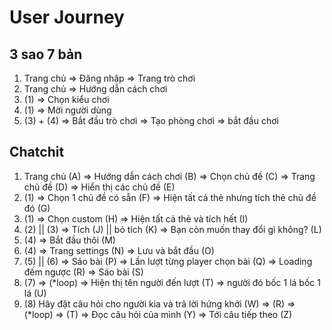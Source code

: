 # User Journey

## 3 sao 7 bản

1. Trang chủ => Đăng nhập => Trang trò chơi
2. Trang chủ => Hướng dẫn cách chơi
3. (1) => Chọn kiểu chơi
4. (1) => Mời người dùng
5. (3) + (4) => Bắt đầu trò chơi => Tạo phòng chơi => bắt đầu chơi

## Chatchit

1. Trang chủ (A) => Hướng dẫn cách chơi (B) => Chọn chủ đề (C) => Trang chủ đề (D) => Hiển thị các chủ đề (E) 
2. (1) => Chọn 1 chủ đề có sẵn (F) => Hiện tất cả thẻ nhưng tích thẻ chủ đề đó (G)
3. (1) => Chọn custom (H) => Hiện tất cả thẻ và tích hết (I)
4. (2) || (3) => Tích (J) || bỏ tích (K) => Bạn còn muốn thay đổi gì không? (L)
5. (4) => Bắt đầu thôi (M)
6. (4) => Trang settings (N) => Lưu và bắt đầu (O)
7. (5) || (6) => Sáo bài (P) => Lần lượt từng player chọn bài (Q) => Loading đếm ngược (R) => Sáo bài (S)
8. (7) => (*loop) => Hiện thị tên người đến lượt (T) => người đó bốc 1 lá bốc 1 lá (U) 
9. (8) Hãy đặt câu hỏi cho người kia và trả lời hứng khởi (W)  => (R) => (*loop) => (T) => Đọc câu hỏi của mình (Y) => Tới câu tiếp theo (Z)
